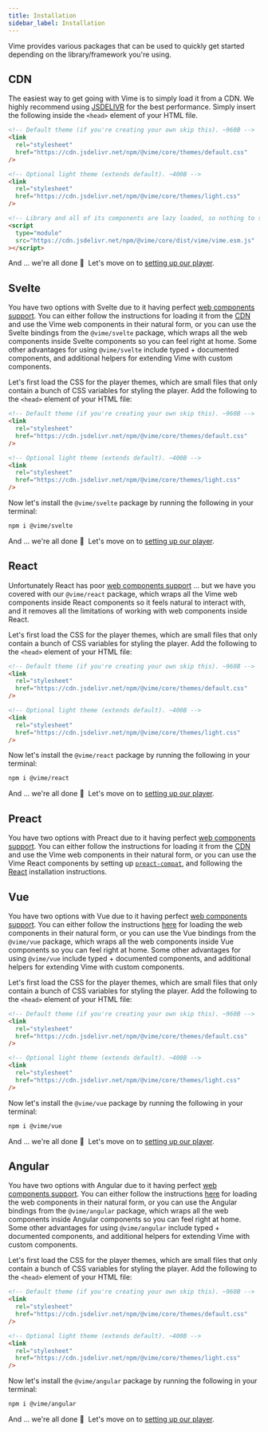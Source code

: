 ```yaml
---
title: Installation
sidebar_label: Installation
---
```


Vime provides various packages that can be used to quickly get started depending on the
library/framework you're using.

## CDN

The easiest way to get going with Vime is to simply load it from a CDN. We highly recommend
using [JSDELIVR](https://www.jsdelivr.com) for the best performance. Simply insert the following
inside the `<head>` element of your HTML file.

```html
<!-- Default theme (if you're creating your own skip this). ~960B -->
<link
  rel="stylesheet"
  href="https://cdn.jsdelivr.net/npm/@vime/core/themes/default.css"
/>

<!-- Optional light theme (extends default). ~400B -->
<link
  rel="stylesheet"
  href="https://cdn.jsdelivr.net/npm/@vime/core/themes/light.css"
/>

<!-- Library and all of its components are lazy loaded, so nothing to sweat about here. ~3kB -->
<script
  type="module"
  src="https://cdn.jsdelivr.net/npm/@vime/core/dist/vime/vime.esm.js"
></script>
```

And ... we're all done 🎉 &nbsp;Let's move on to [setting up our player](./player).

## Svelte

You have two options with Svelte due to it having perfect [web components support](https://custom-elements-everywhere.com/#svelte).
You can either follow the instructions for loading it from the [CDN](#cdn) and use the
Vime web components in their natural form, or you can use the Svelte bindings from the `@vime/svelte`
package, which wraps all the web components inside Svelte components so you can feel right at home.
Some other advantages for using `@vime/svelte` include typed + documented components, and additional
helpers for extending Vime with custom components.

Let's first load the CSS for the player themes, which are small files that only contain a bunch of
CSS variables for styling the player. Add the following to the `<head>` element of your HTML file:

```html
<!-- Default theme (if you're creating your own skip this). ~960B -->
<link
  rel="stylesheet"
  href="https://cdn.jsdelivr.net/npm/@vime/core/themes/default.css"
/>

<!-- Optional light theme (extends default). ~400B -->
<link
  rel="stylesheet"
  href="https://cdn.jsdelivr.net/npm/@vime/core/themes/light.css"
/>
```

Now let's install the `@vime/svelte` package by running the following in your terminal:

```bash
npm i @vime/svelte
```

And ... we're all done 🎉 &nbsp;Let's move on to [setting up our player](./player).

## React

Unfortunately React has poor [web components support](https://custom-elements-everywhere.com/#react) ... but
we have you covered with our `@vime/react` package, which wraps all the Vime web components inside
React components so it feels natural to interact with, and it removes all the limitations of working
with web components inside React.

Let's first load the CSS for the player themes, which are small files that only contain a bunch of
CSS variables for styling the player. Add the following to the `<head>` element of your HTML file:

```html
<!-- Default theme (if you're creating your own skip this). ~960B -->
<link
  rel="stylesheet"
  href="https://cdn.jsdelivr.net/npm/@vime/core/themes/default.css"
/>

<!-- Optional light theme (extends default). ~400B -->
<link
  rel="stylesheet"
  href="https://cdn.jsdelivr.net/npm/@vime/core/themes/light.css"
/>
```

Now let's install the `@vime/react` package by running the following in your terminal:

```bash
npm i @vime/react
```

And ... we're all done 🎉 &nbsp;Let's move on to [setting up our player](./player).

## Preact

You have two options with Preact due to it having perfect [web components support](https://custom-elements-everywhere.com/#preact).
You can either follow the instructions for loading it from the [CDN](#cdn) and use the
Vime web components in their natural form, or you can use the Vime React components by setting
up [`preact-compat`](https://github.com/preactjs/preact-compat), and following the [React](#react)
installation instructions.

## Vue

You have two options with Vue due to it having perfect [web components support](https://custom-elements-everywhere.com/#vue).
You can either follow the instructions [here](https://stenciljs.com/docs/vue) for loading the
web components in their natural form, or you can use the Vue bindings from the `@vime/vue`
package, which wraps all the web components inside Vue components so you can feel right at home.
Some other advantages for using `@vime/vue` include typed + documented components, and additional
helpers for extending Vime with custom components.

Let's first load the CSS for the player themes, which are small files that only contain a bunch of
CSS variables for styling the player. Add the following to the `<head>` element of your HTML file:

```html
<!-- Default theme (if you're creating your own skip this). ~960B -->
<link
  rel="stylesheet"
  href="https://cdn.jsdelivr.net/npm/@vime/core/themes/default.css"
/>

<!-- Optional light theme (extends default). ~400B -->
<link
  rel="stylesheet"
  href="https://cdn.jsdelivr.net/npm/@vime/core/themes/light.css"
/>
```

Now let's install the `@vime/vue` package by running the following in your terminal:

```bash
npm i @vime/vue
```

And ... we're all done 🎉 &nbsp;Let's move on to [setting up our player](./player).

## Angular

You have two options with Angular due to it having perfect [web components support](https://custom-elements-everywhere.com/#angular).
You can either follow the instructions [here](https://stenciljs.com/docs/angular) for loading the
web components in their natural form, or you can use the Angular bindings from the `@vime/angular`
package, which wraps all the web components inside Angular components so you can feel right at home.
Some other advantages for using `@vime/angular` include typed + documented components, and additional
helpers for extending Vime with custom components.

Let's first load the CSS for the player themes, which are small files that only contain a bunch of
CSS variables for styling the player. Add the following to the `<head>` element of your HTML file:

```html
<!-- Default theme (if you're creating your own skip this). ~960B -->
<link
  rel="stylesheet"
  href="https://cdn.jsdelivr.net/npm/@vime/core/themes/default.css"
/>

<!-- Optional light theme (extends default). ~400B -->
<link
  rel="stylesheet"
  href="https://cdn.jsdelivr.net/npm/@vime/core/themes/light.css"
/>
```

Now let's install the `@vime/angular` package by running the following in your terminal:

```bash
npm i @vime/angular
```

And ... we're all done 🎉 &nbsp;Let's move on to [setting up our player](./player).
